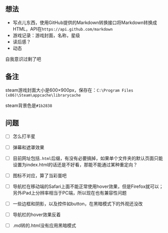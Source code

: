 ## 想法

* 写点儿东西，使用GitHub提供的Markdown转换接口将Markdown转换成HTML，API在`https://api.github.com/markdown`
* 游戏记录：游戏封面，名称，星级
* 读后感？
* 动态

自我意识过剩了吧

## 备注

steam游戏封面大小是600×900px，保存在：`C:\Program Files (x86)\Steam\appcache\librarycache`

steam背景色是`#1b2838`

## 问题

- [ ] 怎么打半星
- [ ] 弹幕和遮罩效果
- [ ] 目前网址包括`.html`后缀，有没有必要搞掉，如果单个文件夹的默认页面只能设置为index.html的话还是不好看，那能不能通过某种重定向？
- [ ] 图标不对应，算了当彩蛋吧
- [ ] 导航栏在移动端的Safari上面不能正常使用hover效果，但是Firefox就可以；另外iPad上分辨率相当于PC端，所以现在也有兼容性问题
- [ ] 一些边框和阴影，以及控件如button，在黑暗模式下的外观还没改
- [ ] 导航栏的hover效果反着
- [ ] .md转的.html没有应用黑暗模式

